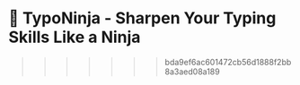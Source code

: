 
# 🥷 TypoNinja - Sharpen Your Typing Skills Like a Ninja
>>>>>>> bda9ef6ac601472cb56d1888f2bb8a3aed08a189
